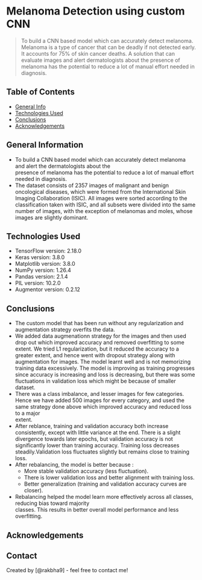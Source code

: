 # Melanoma Detection using custom CNN
> To build a CNN based model which can accurately detect melanoma. Melanoma is a type of cancer that can be deadly if not detected early. It accounts for 75% of skin cancer deaths. A solution that can evaluate images and alert dermatologists about the presence of melanoma has the potential to reduce a lot of manual effort needed in diagnosis.

## Table of Contents
* [General Info](#general-information)
* [Technologies Used](#technologies-used)
* [Conclusions](#conclusions)
* [Acknowledgements](#acknowledgements)

## General Information
- To build a CNN based model which can accurately detect melanoma and alert the dermatologists about the    
  presence of melanoma has the potential to reduce a lot of manual effort needed in diagnosis.
- The dataset consists of 2357 images of malignant and benign oncological diseases, which were formed from the  International Skin Imaging Collaboration (ISIC). All images were sorted according to the classification taken  with ISIC, and all subsets were divided into the same number of images, with the exception of melanomas and
  moles, whose images are slightly dominant.

## Technologies Used
- TensorFlow version: 2.18.0
- Keras version: 3.8.0
- Matplotlib version: 3.8.0
- NumPy version: 1.26.4
- Pandas version: 2.1.4
- PIL version: 10.2.0
- Augmentor version: 0.2.12

## Conclusions
- The custom model that has been run without any regularization and augmentation strategy overfits the data.
- We added data augmenationn strategy for the images and then used drop out which improved accuracy and removed  overfitting to some extent. We tried  L1 regularization, but it reduced the accuracy to a greater extent, and  hence went with dropout strategy along with augmentation for images. 
  The model learnt well and is not memorizing training data excessively. The model is improving as training
  progresses since accuracy is increasing and loss is decreasing, but there was some fluctuations in 
  validation loss which might be because of smaller dataset. 
- There was a class imbalance, and lesser images for few categories. Hence we have added 500 images for every
  category, and used the same strategy done above which improved accuracy and reduced loss to a major    
  extent.
- After reblance, training and validation accuracy both increase consistently, except with little variance at
  the end. There is a slight divergence towards later epochs, but validation accuracy is not significantly    lower than training accuracy. Training loss decreases steadily.Validation loss fluctuates slightly but remains close to training loss.
- After rebalancing, the model is better because :
  - More stable validation accuracy (less fluctuation).
  - There is lower validation loss and better alignment with training loss.
  - Better generalization (training and validation accuracy curves are closer).
- Rebalancing helped the model learn more effectively across all classes, reducing bias toward majority    
  classes. This results in better overall model performance and less overfitting.

## Acknowledgements


## Contact
Created by [@rakbha9] - feel free to contact me!
